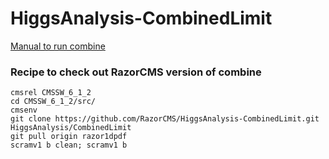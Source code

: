 HiggsAnalysis-CombinedLimit
===========================

[Manual to run combine](https://twiki.cern.ch/twiki/bin/view/CMS/SWGuideHiggsAnalysisCombinedLimit#How_to_run_the_tool)

### Recipe to check out RazorCMS version of combine
```
cmsrel CMSSW_6_1_2
cd CMSSW_6_1_2/src/
cmsenv
git clone https://github.com/RazorCMS/HiggsAnalysis-CombinedLimit.git HiggsAnalysis/CombinedLimit
git pull origin razor1dpdf
scramv1 b clean; scramv1 b
```
